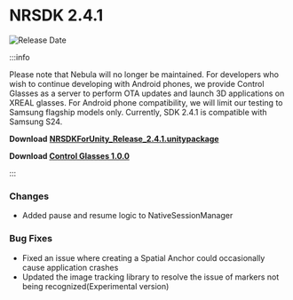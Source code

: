 # NRSDK 2.4.1
![Release Date](https://img.shields.io/badge/Release_Date-January_02,_2025-0080FF?style=flat&logoWidth=1)

:::info

Please note that Nebula will no longer be maintained. For developers who wish to continue developing with Android phones, we provide Control Glasses as a server to perform OTA updates and launch 3D applications on XREAL glasses. For Android phone compatibility, we will limit our testing to Samsung flagship models only. Currently, SDK 2.4.1 is compatible with Samsung S24.

**Download** [**NRSDKForUnity_Release_2.4.1.unitypackage**](https://public-resource.xreal.com/download/NRSDKForUnity_2.4.1_Release_20250102/NRSDKForUnityAndroid_2.4.1.unitypackage)

**Download [Control Glasses 1.0.0](https://public-resource.xreal.com/download/NRSDKForUnity_2.4.1_Release_20250102/ControlGlasses-1.0.1.apk)**

:::


### Changes
* Added pause and resume logic to NativeSessionManager

### Bug Fixes
* Fixed an issue where creating a Spatial Anchor could occasionally cause application crashes
* Updated the image tracking library to resolve the issue of markers not being recognized(Experimental version)

